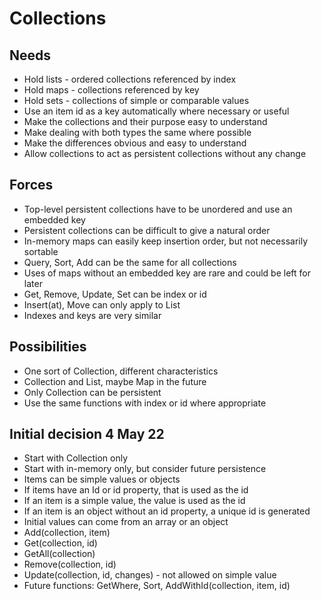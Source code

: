 Collections
===========

Needs
-----

- Hold lists - ordered collections referenced by index
- Hold maps - collections referenced by key
- Hold sets - collections of simple or comparable values
- Use an item id as a key automatically where necessary or useful
- Make the collections and their purpose easy to understand
- Make dealing with both types the same where possible
- Make the differences obvious and easy to understand
- Allow collections to act as persistent collections without any change


Forces
------

- Top-level persistent collections have to be unordered and use an embedded key
- Persistent collections can be difficult to give a natural order
- In-memory maps can easily keep insertion order, but not necessarily sortable 
- Query, Sort, Add can be the same for all collections
- Uses of maps without an embedded key are rare and could be left for later
- Get, Remove, Update, Set can be index or id
- Insert(at), Move can only apply to List
- Indexes and keys are very similar


Possibilities
-------------

- One sort of Collection, different characteristics
- Collection and List, maybe Map in the future
- Only Collection can be persistent
- Use the same functions with index or id where appropriate


Initial decision 4 May 22
-------------------------

- Start with Collection only
- Start with in-memory only, but consider future persistence
- Items can be simple values or objects
- If items have an Id or id property, that is used as the id
- If an item is a simple value, the value is used as the id
- If an item is an object without an id property, a unique id is generated
- Initial values can come from an array or an object
- Add(collection, item)
- Get(collection, id)
- GetAll(collection)
- Remove(collection, id)
- Update(collection, id, changes) - not allowed on simple value
- Future functions: GetWhere, Sort, AddWithId(collection, item, id)